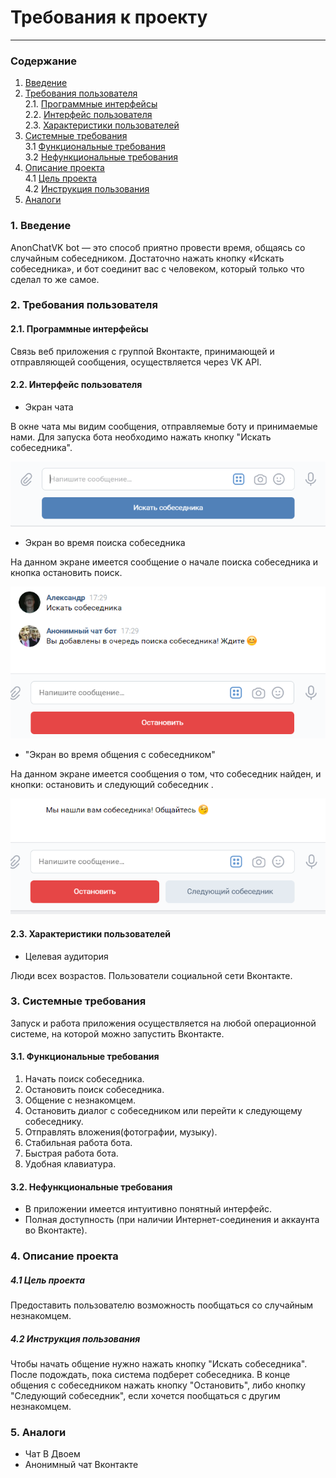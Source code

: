 # Требования к проекту
---
### Содержание
1. [Введение](#1)
2. [Требования пользователя](#2) <br>
  2.1. [Программные интерфейсы](#2.1) <br>
  2.2. [Интерфейс пользователя](#2.2) <br>
  2.3. [Характеристики пользователей](#2.3) <br>
3. [Системные требования](#3) <br>
  3.1 [Функциональные требования](#3.1) <br>
  3.2 [Нефункциональные требования](#3.2) <br>
4. [Описание проекта](#4) <br>
	4.1 [Цель проекта](#4.1) <br>
	4.2 [Инструкция пользования](#4.2) <br>
5. [Аналоги](#5) <br>

### 1. Введение <a name="1"></a>
AnonChatVK bot — это способ приятно провести время, общаясь со случайным собеседником. Достаточно нажать кнопку «Искать собеседника», и бот соединит вас с человеком, который только что сделал то же самое.

### 2. Требования пользователя <a name="2"></a>
#### 2.1. Программные интерфейсы <a name="2.1"></a>
Связь веб приложения с группой Вконтакте, принимающей и отправляющей сообщения, осуществляется через VK API. 


#### 2.2. Интерфейс пользователя <a name="2.2"></a>
  
- Экран чата

В окне чата мы видим сообщения, отправляемые боту и принимаемые нами. Для запуска бота необходимо нажать кнопку "Искать собеседника".

  ![Start](https://github.com/GaponTV/AnonChatVK/blob/master/Images/Start.PNG)
  
- Экран во время поиска собеседника

На данном экране имеется сообщение о начале поиска собеседника и кнопка остановить поиск.

  ![Search](https://github.com/GaponTV/AnonChatVK/blob/master/Images/Search.PNG)
  
- "Экран во время общения с собеседником"

На данном экране имеется сообщения о том, что собеседник найден, и кнопки: остановить и следующий собеседник .

  ![UserFound](https://github.com/GaponTV/AnonChatVK/blob/master/Images/UserFound.PNG)

#### 2.3. Характеристики пользователей <a name="2.3"></a>
- Целевая аудитория

Люди всех возрастов. Пользователи социальной сети Вконтакте.

### 3. Системные требования <a name="3"></a>
Запуск и работа приложения осуществляется на любой операционной системе, на которой можно запустить Вконтакте.
#### 3.1. Функциональные требования <a name="3.1"></a>
   1. Начать поиск собеседника.
   2. Остановить поиск собеседника.
   3. Общение с незнакомцем.
   4. Остановить диалог с собеседником или перейти к следующему собеседнику.
   5. Отправлять вложения(фотографии, музыку).
   6. Стабильная работа бота.
   7. Быстрая работа бота.
   8. Удобная клавиатура.

#### 3.2. Нефункциональные требования <a name="3.2"></a>
- В приложении имеется интуитивно понятный интерфейс.
- Полная доступность (при наличии Интернет-соединения и аккаунта во Вконтакте).

### 4. Описание проекта <a name="4"></a>
  ##### 4.1 Цель проекта <a name="4.1"></a>
Предоставить пользователю возможность пообщаться со случайным незнакомцем.
  ##### 4.2 Инструкция пользования <a name="4.2"></a>
  Чтобы начать общение нужно нажать кнопку "Искать собеседника". После подождать, пока система подберет собеседника. В конце общения с собеседником нажать кнопку "Остановить", либо кнопку "Следующий собеседник", если хочется пообщаться с другим незнакомцем.
 
### 5. Аналоги <a name="5"></a>
- Чат В Двоем
- Анонимный чат Вконтакте
